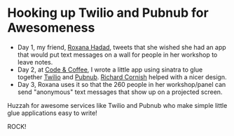 Hooking up Twilio and Pubnub for Awesomeness
=======

* Day 1, my friend, [Roxana Hadad](https://twitter.com/rhadad), tweets that she wished she had an app that would put text messages on a wall for people in her workshop to leave notes.
* Day 2, at [Code & Coffee](http://codeandcoffee.info/), I wrote a little app using sinatra to glue together [Twilio](http://twilio.com/) and [Pubnub](http://pubnub.com/). [Richard Cornish](https://github.com/richardcornish) helped with a nicer design.
* Day 3, Roxana uses it so that the 260 people in her workshop/panel can send "anonymous" text messages that show up on a projected screen.

Huzzah for awesome services like Twilio and Pubnub who make simple little glue applications easy to write!

ROCK!
